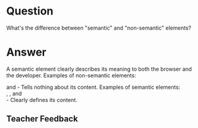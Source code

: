 # Question
What's the difference between "semantic" and "non-semantic" elements?

# Answer
A semantic element clearly describes its meaning to both the browser and the developer. Examples of non-semantic elements: <div> and <span> - Tells nothing about its content. Examples of semantic elements: <form> , <table> , and <article> - Clearly defines its content.
# Teacher Feedback
